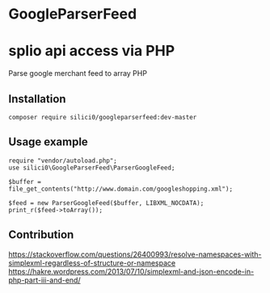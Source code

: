 # GoogleParserFeed



# splio api access via PHP

Parse google merchant feed to array  PHP

## Installation

```
composer require silici0/googleparserfeed:dev-master
```


## Usage example

```
require "vendor/autoload.php";
use silici0\GoogleParserFeed\ParserGoogleFeed;

$buffer = file_get_contents("http://www.domain.com/googleshopping.xml");

$feed = new ParserGoogleFeed($buffer, LIBXML_NOCDATA);
print_r($feed->toArray());

```


## Contribution

https://stackoverflow.com/questions/26400993/resolve-namespaces-with-simplexml-regardless-of-structure-or-namespace
https://hakre.wordpress.com/2013/07/10/simplexml-and-json-encode-in-php-part-iii-and-end/
